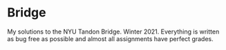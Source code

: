 # Bridge
My solutions to the NYU Tandon Bridge. Winter 2021. Everything is written as bug free as possible and almost all assignments have perfect grades.

